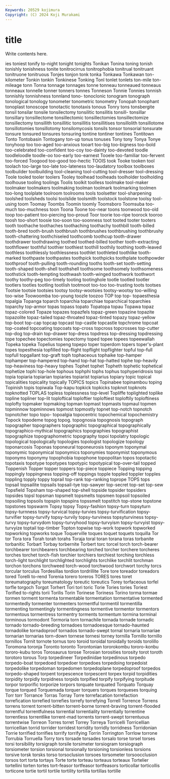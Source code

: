 ```yaml
---
Keywords: 20529 kojimura
Copyright: (C) 2024 Koji Murakami
---
```


# title

Write contents here.



ies toniest tonify to-night tonight
tonights Tonikan Tonina toning tonish tonishly tonishness tonite tonitrocirrus tonitrophobia
tonitrual tonitruant tonitruone tonitruous Tonjes tonjon tonk tonka Tonkawa Tonkawan
ton-kilometer Tonkin tonkin Tonkinese Tonking Tonl tonlet tonlets ton-mile ton-mileage
tonn Tonna tonnage tonnages tonne tonneau tonneaued tonneaus tonneaux tonnelle
tonner tonners tonnes Tonneson Tonnie Tonnies tonnish tonnishly tonnishness tonnland
tono- tonoclonic tonogram tonograph tonological tonology tonometer tonometric tonometry Tonopah
tonophant tonoplast tonoscope tonotactic tonotaxis tonous Tonry tons tonsbergite tonsil
tonsilar tonsile tonsilectomy tonsilitic tonsilitis tonsill- tonsillar tonsillary tonsillectome tonsillectomic
tonsillectomies tonsillectomize tonsillectomy tonsillith tonsillitic tonsillitis tonsillitises tonsillolith tonsillotome tonsillotomies
tonsillotomy tonsilomycosis tonsils tonsor tonsorial tonsurate tonsure tonsured tonsures tonsuring
tontine tontiner tontines Tontitown Tonto Tontobasin Tontogany ton-up tonus tonuses
Tony tony Tonya Tonye tonyhoop too too-aged too-anxious tooart too-big
too-bigness too-bold too-celebrated too-confident too-coy too-dainty too-devoted toodle toodleloodle toodle-oo
too-early too-earnest Tooele too-familiar too-fervent too-forced Toogood too-good too-hectic TOOIS
took Tooke tooken tool toolach too-large too-late too-lateness too-laudatory toolbox
toolboxes toolbuilder toolbuilding tool-cleaning tool-cutting tool-dresser tool-dressing Toole tooled tooler
toolers Tooley toolhead toolheads toolholder toolholding toolhouse tooling toolings Toolis
toolkit toolless toolmake tool-maker toolmaker toolmakers toolmaking toolman toolmark toolmarking
toolmen too-long toolplate toolroom toolrooms tools toolsetter tool-sharpening toolshed toolsheds
toolsi toolslide toolsmith toolstock toolstone toolsy tool-using toom Toomay Toombs
Toomin toomly Toomsboro Toomsuba too-much too-muchness toon Toona Toone too-near
toons toonwood too-old toop too-patient too-piercing too-proud Toor toorie too-ripe
toorock tooroo toosh too-short toosie too-soon too-soonness toot tooted tooter
tooters tooth toothache toothaches toothaching toothachy toothbill tooth-billed tooth-bred tooth-brush
toothbrush toothbrushes toothbrushing toothbrushy tooth-chattering toothchiseled toothcomb toothcup tooth-drawer toothdrawer
toothdrawing toothed toothed-billed toother tooth-extracting toothflower toothful toothier toothiest toothill
toothily toothing tooth-leaved toothless toothlessly toothlessness toothlet toothleted toothlike tooth-marked
toothpaste toothpastes toothpick toothpicks toothplate toothpowder toothproof tooth-pulling tooth-rounding tooths
tooth-set tooth-setting tooth-shaped tooth-shell toothshell toothsome toothsomely toothsomeness toothstick tooth-tempting
toothwash tooth-winged toothwork toothwort toothy toothy-peg too-timely tooting tootinghole tootle
tootled tootler tootlers tootles tootling tootlish tootmoot too-too too-trusting toots
tootses Tootsie tootsie tootsies tootsy tootsy-wootsies tootsy-wootsy too-willing too-wise Toowoomba
too-young toozle toozoo TOP top top- topaesthesia topalgia Topanga toparch
toparchia toparchiae toparchical toparchies toparchy top-armor topas topass topato Topatopa
topau Topawa topaz topaz-colored Topaze topazes topazfels topaz-green topazine topazite
topazolite topaz-tailed topaz-throated topaz-tinted topazy topaz-yellow top-boot top-cap topcap topcast
top-castle topcastle topchrome topcoat top-coated topcoating topcoats top-cross topcross topcrosses
top-cutter top-dog top-drain top-drawer top-dress topdress top-dressing topdressing tope topechee
topectomies topectomy toped topee topees topeewallah Topeka topeka Topelius topeng
topepo toper toperdom topers toper's-plant topes topesthesia topfilled top-flight topflight
topflighter topful top-full topfull topgallant top-graft toph tophaceous tophaike top-hamper
tophamper top-hampered top-hand top-hat top-hatted tophe top-heavily top-heaviness top-heavy tophes
Tophet tophet Topheth tophetic tophetical tophetize tophi top-hole tophous tophphi
tophs tophus tophyperidrosis topi topia topiaria topiarian topiaries topiarist topiarius
topiary topic topical topicalities topicality topically TOPICS topics Topinabee topinambou
toping Topinish topis topiwala Top-kapu topkick topkicks topknot topknots topknotted
TOPLAS topless toplessness top-level Topliffe toplighted toplike topline topliner top-lit
toploftical toploftier toploftiest toploftily toploftiness toplofty topmaker topmaking topman topmast
topmasts topmaul topmen topminnow topminnows topmost topmostly topnet top-notch topnotch
topnotcher topo topo- topoalgia topocentric topochemical topochemistry Topock topodeme topog
topog. topognosia topognosis topograph topographer topographers topographic topographical topographically topographico-mythical
topographics topographies topographist topographize topographometric topography topoi topolatry topologic topological
topologically topologies topologist topologize topology toponarcosis Toponas toponeural toponeurosis toponym
toponymal toponymic toponymical toponymics toponymies toponymist toponymous toponyms toponymy topophobia
topophone topopolitan topos topotactic topotaxis topotype topotypes topotypic topotypical top-over-tail
topped Toppenish Topper topper toppers top-piece toppiece Topping topping toppingly
toppingness topping-off toppings topple toppled toppler topples toppling topply toppy
toprail top-rank top-ranking toprope TOPS tops topsail topsailite topsails topsail-tye
top-sawyer top-secret top-set top-sew Topsfield Topsham top-shaped top-shell topside topsider
topsiders topsides topsl topsman topsmelt topsmelts topsmen topsoil topsoiled topsoiling
topsoils topspin topspins topssmelt topstitch top-stone topstone topstones topswarm Topsy
topsy Topsy-fashion topsy-turn topsyturn topsy-turnness topsy-turvical topsy-turvies topsy-turvification topsy-turvifier topsy-turvify
topsy-turvily topsy-turviness topsyturviness topsy-turvy topsy-turvydom topsy-turvyhood topsy-turvyism topsy-turvyist topsy-turvyize toptail
top-timber Topton topwise top-work topwork topworked topworking topworks toque Toquerville
toques toquet toquets toquilla Tor tor Tora tora Torah torah
torahs Toraja toral toran torana toras torbanite torbanitic Torbart Torbay
torbernite Torbert torc torcel torch torch-bearer torchbearer torchbearers torchbearing torched
torcher torchere torcheres torches torchet torch-fish torchier torchiers torchiest torching
torchless torch-light torchlight torchlighted torchlights torchlike torchlit torchman torchon torchons
torchweed torch-wood torchwood torchwort torchy torcs torcular torculus Tordesillas tordion
tordrillite Tore tore toreador toreadors tored Torelli to-rend Torenia torero
toreros TORES tores toret toreumatography toreumatology toreutic toreutics Torey torfaceous
torfel torfle torgoch Torgot Torhert Tori tori toric Torie Tories
tories Toriest Torified to-rights torii Torilis Torin Torinese Toriness Torino
torma tormae tormen torment tormenta tormentable tormentation tormentative tormented tormentedly
tormenter tormenters tormentful tormentil tormentilla tormenting tormentingly tormentingness tormentive tormentor
tormentors tormentous tormentress tormentry torments tormentum tormina torminal torminous tormodont
Tormoria torn tornachile tornada tornade tornadic tornado tornado-breeding tornadoes tornadoesque
tornado-haunted tornadolike tornadoproof tornados tornado-swept tornal tornaria tornariae tornarian tornarias
torn-down tornese tornesi torney tornilla Tornillo tornillo tornillos Tornit tornote
tornus toro toroid toroidal toroidally toroids torolillo Toromona toronja Toronto
toronto Torontonian tororokombu tororo-konbu tororo-kubu toros Torosaurus torose Torosian torosities
torosity torot toroth torotoro torous Torp torpedineer Torpedinidae torpedinous torpedo
torpedo-boat torpedoed torpedoer torpedoes torpedoing torpedoist torpedolike torpedoman torpedomen torpedoplane
torpedoproof torpedos torpedo-shaped torpent torpescence torpescent torpex torpid torpidities torpidity
torpidly torpidness torpids torpified torpify torpifying torpitude torpor torporific torporize
torpors torquate torquated Torquato Torquay torque torqued Torquemada torquer torquers
torques torqueses torquing Torr torr Torrance Torras Torray Torre torrefacation
torrefaction torrefication torrefied torrefies torrefy torrefying Torrell Torrence Torrens torrens
torrent torrent-bitten torrent-borne torrent-braving torrent-flooded torrentful torrentfulness torrential torrentiality torrentially
torrentine torrentless torrentlike torrent-mad torrents torrent-swept torrentuous torrentwise Torreon Torres
torret Torrey Torreya Torricelli Torricellian torricellian torrid torrider torridest torridity
torridly torridness Torridonian Torrie torrified torrifies torrify torrifying Torrin Torrington
Torrlow torrone Torrubia Torruella Torry tors torsade torsades torsalo torse
torsel torses torsi torsibility torsigraph torsile torsimeter torsiogram torsiograph torsiometer
torsion torsional torsionally torsioning torsionless torsions torsive torsk torsks torso
torsoclusion torsoes torsometer torsoocclusion torsos tort torta tortays Torte torte
torteau torteaus torteaux Tortelier tortellini torten tortes tort-feasor tortfeasor tortfeasors
torticollar torticollis torticone tortie tortil tortile tortility tortilla tortillas tortille
